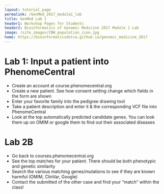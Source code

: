 ```yaml
---
layout: tutorial_page
permalink: /GenMed_2017_module1_lab
title: GenMed Lab 1
header1: Workshop Pages for Students
header2: Bioinformatics of Genomic Medicine 2017 Module 1 Lab
image: /site_images/CBW_population_icon.jpg
home: https://bioinformaticsdotca.github.io/genomic_medicine_2017
---
```


# Lab 1: Input a patient into PhenomeCentral

* Create an account at course.phenomecentral.org   
* Create a new patient. See how consent setting change which fields in the form are shown  
* Enter your favorite family into the pedigree drawing tool  
* Take a patient description and enter it & the corresponding VCF file into PhenomeCentral  
* Look at the top automatically predicted candidate genes. You can look them up on OMIM or google them to find out their associated diseases  

# Lab 2B 

* Go back to courses.phenomecentral.org  
* See the top matches for your patient. There should be both phenotypic and genetic similarity  
* Search the various matching genes/mutations to see if they are known harmful (OMIM, ClinVar, Google) 
* Contact the submitted of the other case and find your “match” within the class!  

